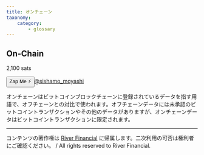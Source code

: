 ```yaml
---
title: オンチェーン
taxonomy:
    category:
        - glossary
---
```


## On-Chain
2,100 sats

<div><button class="zap-button" data-npub="npub1x3x7spzvt6yflg4l825agplakkyv8h62h5jsl9qq7ghxlcr490wqz4qfw6" data-relays="wss://relay.damus.io,wss://relay.snort.social,wss://nostr.wine,wss://relay.nostr.band">Zap Me ⚡</button><a href="https://twitter.com/sishamo_moyashi">@sishamo_moyashi</a></div>

オンチェーンはビットコインブロックチェーンに登録されているデータを指す用語で、オフチェーンとの対比で使われます。オフチェーンデータには未承認のビットコイントランザクションやその他のデータがありますが、オンチェーンデータはビットコイントランザクションに限定されます。

---
コンテンツの著作権は [River Financial](https://river.com/) に帰属します。二次利用の可否は権利者にご確認ください。 / All rights reserved to River Financial.
